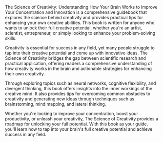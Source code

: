 The Science of Creativity: Understanding How Your Brain Works to Improve Your Concentration and Innovation is a comprehensive guidebook that explores the science behind creativity and provides practical tips for enhancing your own creative abilities. This book is written for anyone who wants to unlock their full creative potential, whether you're an artist, scientist, entrepreneur, or simply looking to enhance your problem-solving skills.

Creativity is essential for success in any field, yet many people struggle to tap into their creative potential and come up with innovative ideas. The Science of Creativity bridges the gap between scientific research and practical application, offering readers a comprehensive understanding of how creativity works in the brain and actionable strategies for enhancing their own creativity.

Through exploring topics such as neural networks, cognitive flexibility, and divergent thinking, this book offers insights into the inner workings of the creative mind. It also provides tips for overcoming common obstacles to creativity and generating new ideas through techniques such as brainstorming, mind mapping, and lateral thinking.

Whether you're looking to improve your concentration, boost your productivity, or unleash your creativity, The Science of Creativity provides a roadmap for unlocking your full potential. With this book as your guide, you'll learn how to tap into your brain's full creative potential and achieve success in any field.
